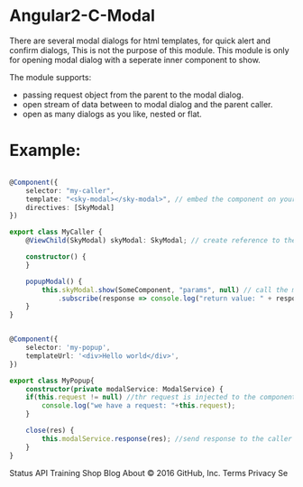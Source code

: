 # Angular2-C-Modal
There are several modal dialogs for html templates, for quick alert and confirm dialogs,
This is not the purpose of this module.
This module is only for opening modal dialog with a seperate inner component to show.

The module supports:
- passing request object from the parent to the modal dialog.
- open stream of data between to modal dialog and the parent caller.
- open as many dialogs as you like, nested or flat.
 
# Example:

```typescript

@Component({
    selector: "my-caller",
    template: "<sky-modal></sky-modal>", // embed the component on your html
    directives: [SkyModal]
})

export class MyCaller {
    @ViewChild(SkyModal) skyModal: SkyModal; // create reference to the component

    constructor() {
    }

    popupModal() {
        this.skyModal.show(SomeComponent, "params", null) // call the modal dialog with (component, params, config)
            .subscribe(response => console.log("return value: " + response)); // get response from the modal on close.
    }
}


@Component({
    selector: 'my-popup',
    templateUrl: '<div>Hello world</div>',
})

export class MyPopup{
    constructor(private modalService: ModalService) {
    if(this.request != null) //thr request is injected to the component
        console.log("we have a request: "+this.request);
    }

    close(res) {
        this.modalService.response(res); //send response to the caller
    }
}

```
Status API Training Shop Blog About
© 2016 GitHub, Inc. Terms Privacy Se

